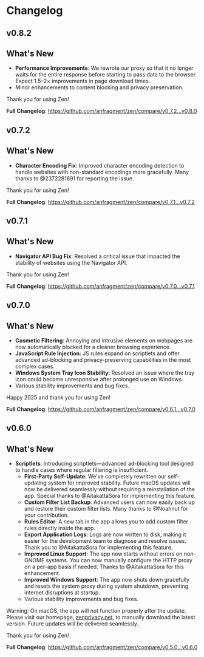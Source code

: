 # Changelog

## v0.8.2

## What's New

- **Performance Improvements**: We rewrote our proxy so that it no longer waits for the entire response before starting to pass data to the browser. Expect 1.5–2× improvements in page download times.
- Minor enhancements to content blocking and privacy preservation.

Thank you for using Zen!

**Full Changelog**: <https://github.com/anfragment/zen/compare/v0.7.2...v0.8.0>

## v0.7.2

## What's New

- **Character Encoding Fix**: Improved character encoding detection to handle websites with non-standard encodings more gracefully. Many thanks to @2372281891 for reporting the issue.

Thank you for using Zen!

**Full Changelog**: <https://github.com/anfragment/zen/compare/v0.7.1...v0.7.2>

## v0.7.1

## What's New

- **Navigator API Bug Fix**: Resolved a critical issue that impacted the stability of websites using the Navigator API.

Thank you for using Zen!

**Full Changelog**: <https://github.com/anfragment/zen/compare/v0.7.0...v0.7.1>

## v0.7.0

## What's New

- **Cosmetic Filtering**: Annoying and intrusive elements on webpages are now automatically blocked for a cleaner browsing experience.
- **JavaScript Rule Injection**: JS rules expand on scriptlets and offer advanced ad-blocking and privacy-preserving capabilities in the most complex cases.
- **Windows System Tray Icon Stability**: Resolved an issue where the tray icon could become unresponsive after prolonged use on Windows.
- Various stability improvements and bug fixes.

Happy 2025 and thank you for using Zen!

**Full Changelog**: <https://github.com/anfragment/zen/compare/v0.6.1...v0.7.0>

## v0.6.0

## What's New

- **Scriptlets**: Introducing scriptlets—advanced ad-blocking tool designed to handle cases where regular filtering is insufficient.
  - **First-Party Self-Update**: We've completely rewritten our self-updating system for improved stability. Future macOS updates will now be delivered seamlessly without requiring a reinstallation of the app. Special thanks to @AitakattaSora for implementing this feature.
  - **Custom Filter List Backup**: Advanced users can now easily back up and restore their custom filter lists. Many thanks to @Noahnut for your contribution.
  - **Rules Editor**: A new tab in the app allows you to add custom filter rules directly inside the app.
  - **Export Application Logs**: Logs are now written to disk, making it easier for the development team to diagnose and resolve issues. Thank you to @AitakattaSora for implementing this feature.
  - **Improved Linux Support**: The app now starts without errors on non-GNOME systems. You can now manually configure the HTTP proxy on a per-app basis if needed. Thanks to @AitakattaSora for this enhancement.
  - **Improved Windows Support**: The app now shuts down gracefully and resets the system proxy during system shutdown, preventing internet disruptions at startup.
  - Various stability improvements and bug fixes.
  
Warning: On macOS, the app will not function properly after the update. Please visit our homepage, [zenprivacy.net](https://zenprivacy.net), to manually download the latest version. Future updates will be delivered seamlessly.

Thank you for using Zen!

**Full Changelog**: <https://github.com/anfragment/zen/compare/v0.5.0...v0.6.0>
